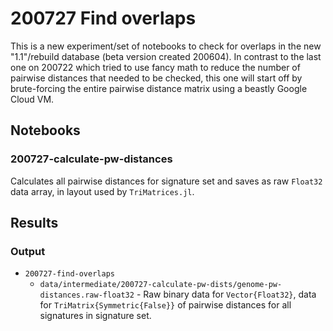 # 200727 Find overlaps

This is a new experiment/set of notebooks to check for overlaps in the new "1.1"/rebuild database (beta version created 200604). In contrast to the last one on 200722 which tried to use fancy math to reduce the number of pairwise distances that needed to be checked, this one will start off by brute-forcing the entire pairwise distance matrix using a beastly Google Cloud VM.


## Notebooks

### 200727-calculate-pw-distances

Calculates all pairwise distances for signature set and saves as raw `Float32` data array, in layout used by `TriMatrices.jl`.


## Results


### Output

* `200727-find-overlaps`
  * `data/intermediate/200727-calculate-pw-dists/genome-pw-distances.raw-float32` - Raw binary data for `Vector{Float32}`, data for `TriMatrix{Symmetric{False}}` of pairwise distances for all signatures in signature set.